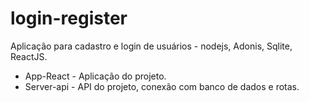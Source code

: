 # login-register
Aplicação para cadastro e login de usuários - nodejs, Adonis, Sqlite, ReactJS.

- App-React - Aplicação do projeto.
- Server-api - API do projeto, conexão com banco de dados e rotas.
